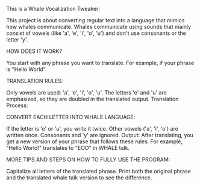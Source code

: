 This is a Whale Vocalization Tweaker:

This project is about converting regular text into a language that mimics how whales communicate. Whales communicate using sounds that mainly consist of vowels (like 'a', 'e', 'i', 'o', 'u') and don't use consonants or the letter 'y'.

HOW DOES IT WORK?

You start with any phrase you want to translate. For example, if your phrase is "Hello World".

TRANSLATION RULES:

Only vowels are used: 'a', 'e', 'i', 'o', 'u'.
The letters 'e' and 'u' are emphasized, so they are doubled in the translated output.
Translation Process:

CONVERT EACH LETTER INTO WHALE LANGUAGE:

If the letter is 'e' or 'u', you write it twice.
Other vowels ('a', 'i', 'o') are written once.
Consonants and 'y' are ignored.
Output: After translating, you get a new version of your phrase that follows these rules. For example, "Hello World!" translates to "EOO" in WHALE talk.

MORE TIPS AND STEPS ON HOW TO FULLY USE THE PROGRAM:

Capitalize all letters of the translated phrase.
Print both the original phrase and the translated whale talk version to see the difference.
